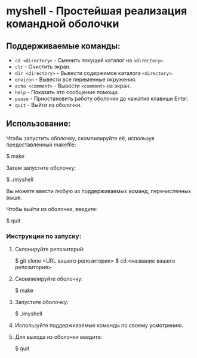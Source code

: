 
# myshell - Простейшая реализация командной оболочки

## Поддерживаемые команды:
- `cd <directory>` - Сменить текущий каталог на `<directory>`.
- `clr` - Очистить экран.
- `dir <directory>` - Вывести содержимое каталога `<directory>`.
- `environ` - Вывести все переменные окружения.
- `echo <comment>` - Вывести `<comment>` на экран.
- `help` - Показать это сообщение помощи.
- `pause` - Приостановить работу оболочки до нажатия клавиши Enter.
- `quit` - Выйти из оболочки.

## Использование:
Чтобы запустить оболочку, скомпилируйте её, используя предоставленный makefile:

$ make


Затем запустите оболочку:

$ ./myshell


Вы можете ввести любую из поддерживаемых команд, перечисленных выше.

Чтобы выйти из оболочки, введите:

$ quit



### Инструкции по запуску:
1. Склонируйте репозиторий:
    
    $ git clone <URL вашего репозитория>
    $ cd <название вашего репозитория>
   

2. Скомпилируйте оболочку:
    
    $ make
    

3. Запустите оболочку:
  
    $ ./myshell
 

4. Используйте поддерживаемые команды по своему усмотрению.

5. Для выхода из оболочки введите:

    $ quit
    

